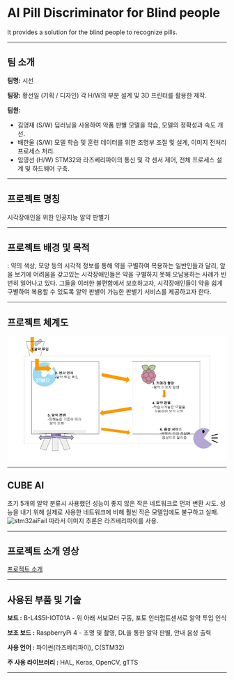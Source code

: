 # AI Pill Discriminator for Blind people
It provides a solution for the blind people to recognize pills.

--------------------------------------------------------------------------------------------

## 팀 소개
**팀명:** 시선

**팀장:** 황선일 (기획 / 디자인) 각 H/W의 부분 설계 및 3D 프린터를 활용한 제작.

**팀원:**

- 김영재 (S/W) 딥러닝을 사용하여 약품 판별 모델을 학습, 모델의 정확성과 속도 개선.
- 배한울 (S/W) 모델 학습 및 훈련 데이터를 위한 조명부 조절 및 설계, 이미지 전처리 프로세스 처리.
- 임영선 (H/W) STM32와 라즈베리파이의 통신 및 각 센서 제어, 전체 프로세스 설계 및 하드웨어 구축.

--------------------------------------------------------------------------------------------

## 프로젝트 명칭
시각장애인을 위한 인공지능 알약 판별기

--------------------------------------------------------------------------------------------

## 프로젝트 배경 및 목적
: 약의 색상, 모양 등의 시각적 정보를 통해 약을 구별하여 복용하는 일반인들과 달리,
앞을 보기에 어려움을 갖고있는 시각장애인들은 약을 구별하지 못해 오남용하는 사례가 빈번히 일어나고 있다.
그들을 이러한 불편함에서 보호하고자, 시각장애인들이 약을 쉽게 구별하여 복용할 수 있도록 알약 판별이 가능한 판별기 서비스를 제공하고자 한다.

--------------------------------------------------------------------------------------------

## 프로젝트 체계도
![](https://github.com/sight-bit/Pill_classification/blob/master/%EC%B2%B4%EA%B3%84%EB%8F%84.jpg)

--------------------------------------------------------------------------------------------

## CUBE AI
초기 5개의 알약 분류시 사용했던 성능이 좋지 않은 작은 네트워크로 먼저 변환 시도.
성능을 내기 위해 실제로 사용한 네트워크에 비해 훨씬 작은 모델임에도 불구하고 실패.
![stm32aiFail](https://user-images.githubusercontent.com/76139189/103455058-ede46480-4d2c-11eb-8d21-e6e6eb870671.png)
따라서 이미지 추론은 라즈베리파이를 사용.

--------------------------------------------------------------------------------------------

## 프로젝트 소개 영상
[프로젝트 소개](https://drive.google.com/file/d/1l8FyFvYxKbq2BUrAnfZMIuWi2pCM3Hy6/view?usp=sharing)

--------------------------------------------------------------------------------------------

## 사용된 부품 및 기술

**보드 :** B-L4S5I-IOT01A - 위 아래 서보모터 구동, 포토 인터럽트센서로 알약 투입 인식

**보조 보드 :** RaspberryPi 4 - 조명 및 촬영, DL을 통한 알약 판별, 안내 음성 출력

**사용 언어 :** 파이썬(라즈베리파이), C(STM32)

**주 사용 라이브러리 :**  HAL, Keras, OpenCV, gTTS 

--------------------------------------------------------------------------------------------
